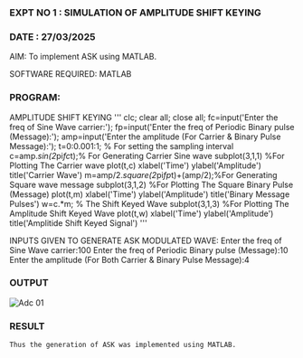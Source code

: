 ### EXPT   NO 1	:		SIMULATION OF AMPLITUDE SHIFT KEYING
### DATE		: 27/03/2025

AIM: 
To implement ASK using MATLAB.

SOFTWARE REQUIRED: MATLAB
### PROGRAM:

AMPLITUDE SHIFT KEYING
'''
clc; 
clear all; 
close all;
fc=input('Enter the freq of Sine Wave carrier:');
fp=input('Enter the freq of Periodic Binary pulse (Message):');
amp=input('Enter the amplitude (For Carrier & Binary Pulse Message):');
t=0:0.001:1; % For setting the sampling interval
c=amp.*sin(2*pi*fc*t);% For Generating Carrier Sine wave
subplot(3,1,1) %For Plotting The Carrier wave
plot(t,c)
xlabel('Time')
ylabel('Amplitude')
title('Carrier Wave')
m=amp/2.*square(2*pi*fp*t)+(amp/2);%For Generating Square wave message
subplot(3,1,2) %For Plotting The Square Binary Pulse (Message)
plot(t,m)
xlabel('Time')
ylabel('Amplitude')
title('Binary Message Pulses')
w=c.*m; % The Shift Keyed Wave
subplot(3,1,3) %For Plotting The Amplitude Shift Keyed Wave
plot(t,w)
xlabel('Time')
ylabel('Amplitude')
title('Amplitide Shift Keyed Signal')
'''




INPUTS GIVEN TO GENERATE ASK MODULATED WAVE:
Enter the freq of Sine Wave carrier:100
Enter the freq of Periodic Binary pulse (Message):10
Enter the amplitude (For Both Carrier & Binary Pulse Message):4




### OUTPUT

![Adc 01](https://github.com/user-attachments/assets/1af7cdcf-e837-48e7-8538-6af02545dc50)






### RESULT
	Thus the generation of ASK was implemented using MATLAB.
